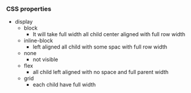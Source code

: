 
### CSS properties

- display
    - block
        - It will take full width all child center aligned with full row width
    - inline-block
        - left aligned all child with some spac with full row width
    - none
        - not visible
    - flex
        - all child left aligned with no space and full parent width
    - grid
        - each child have full width    
